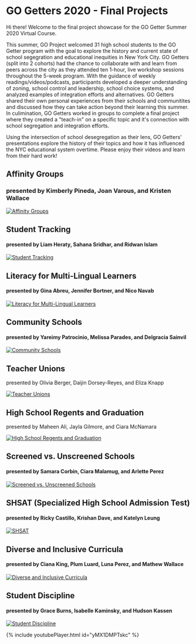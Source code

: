 # GO Getters 2020 - Final Projects

Hi there! Welcome to the final project showcase for the GO Getter Summer 2020 Virtual Course. 

This summer, GO Project welcomed 31 high school students to the GO Getter program with the goal to explore the history and current state of school segegration and educational inequities in New York City. GO Getters (split into 2 cohorts) had the chance to collaborate with and learn from peers across the city as they attended ten 1-hour, live workshop sessions throughout the 5-week program. With the guidance of weekly readings/videos/podcasts, participants developed a deeper understanding of zoning, school control and leadership, school choice systems, and analyzed examples of integration efforts and alternatives. GO Getters shared their own personal experiences from their schools and communitites and discussed how they can take action beyond their learning this summer. In culimination, GO Getters worked in groups to complete a final project where they created a "teach-in" on a specific topic and it's connection with school segregation and integration efforts. 

Using the intersection of school desegregation as their lens, GO Getters' presentations explore the history of their topics and how it has influenced the NYC educational system overtime. Please enjoy their videos and learn from their hard work!

## Affinity Groups
	
### presented by Kimberly Pineda, Joan Varous, and Kristen Wallace

[![Affinity Groups](http://img.youtube.com/vi/nsr5swWqfUY/0.jpg)](http://www.youtube.com/watch?v=nsr5swWqfUY "Affinity Groups #gogetters2020")


## Student Tracking
	
#### presented by Liam Heraty, Sahana Sridhar, and Ridwan Islam

[![Student Tracking](http://img.youtube.com/vi/inpDtmXZp6c/0.jpg)](http://www.youtube.com/watch?v=inpDtmXZp6c "Student Tracking #gogetters2020")


## Literacy for Multi-Lingual Learners

#### presented by Gina Abreu, Jennifer Bortner, and Nico Navab

[![Literacy for Multi-Lingual Learners](http://img.youtube.com/vi/48wbLAWcRME/0.jpg)](http://www.youtube.com/watch?v=48wbLAWcRME "Literacy for Multi-Lingual Learners #gogetters2020")


## Community Schools
	
#### presented by Yareimy Patrocinio, Melissa Parades, and Delgracia Sainvil
	
[![Community Schools](http://img.youtube.com/vi/TQrJofYAXmc/0.jpg)](http://www.youtube.com/watch?v=TQrJofYAXmc "Community Schools #gogetters2020")


## Teacher Unions
	
presented by Olivia Berger, Daijin Dorsey-Reyes, and Eliza Knapp
	
[![Teacher Unions](http://img.youtube.com/vi/N-_k-vbahbA/0.jpg)](http://www.youtube.com/watch?v=N-_k-vbahbA "Teacher Unions #gogetters2020")


## High School Regents and Graduation
	
presented by Maheen Ali, Jayla Gilmore, and Ciara McNamara

[![High School Regents and Graduation](http://img.youtube.com/vi/H5gHeLrN7kE/0.jpg)](http://www.youtube.com/watch?v=H5gHeLrN7kE "High School Regents and Graduation #gogetters2020")


## Screened vs. Unscreened Schools
	
#### presented by Samara Corbin, Ciara Malamug, and Arlette Perez
	
[![Screened vs. Unscreened Schools](http://img.youtube.com/vi/uUTrzwoufB4/0.jpg)](http://www.youtube.com/watch?v=uUTrzwoufB4 "Screened vs. Unscreened Schools #gogetters2020")


## SHSAT (Specialized High School Admission Test)
	
#### presented by Ricky Castillo, Krishan Dave, and Katelyn Leung
	
[![SHSAT](http://img.youtube.com/vi/yMX1DMPTskc/0.jpg)](http://www.youtube.com/watch?v=yMX1DMPTskc "SHSAT #gogetters2020")


## Diverse and Inclusive Curricula
	
#### presented by Ciana King, Plum Luard, Luna Perez, and Mathew Wallace

[![Diverse and Inclusive Curricula](http://img.youtube.com/vi/ItrzXUjgFlo/0.jpg)](http://www.youtube.com/watch?v=ItrzXUjgFlo "Diverse and Inclusive Curricula #gogetters2020")


## Student Discipline
	
#### presented by Grace Burns, Isabelle Kaminsky, and Hudson Kassen

[![Student Discipline](http://img.youtube.com/vi/9zPCz3fB1Rs/0.jpg)](http://www.youtube.com/watch?v=9zPCz3fB1Rs "Student Discipline #gogetter2020")


{% include youtubePlayer.html id="yMX1DMPTskc" %}

